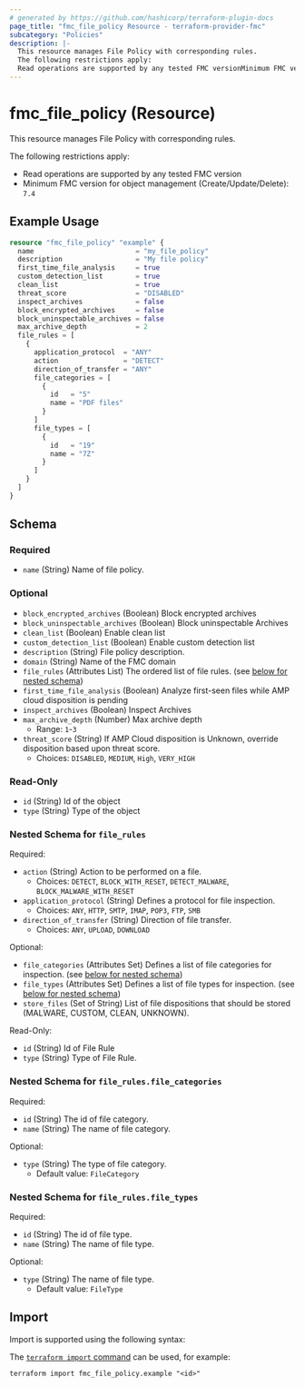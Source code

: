```yaml
---
# generated by https://github.com/hashicorp/terraform-plugin-docs
page_title: "fmc_file_policy Resource - terraform-provider-fmc"
subcategory: "Policies"
description: |-
  This resource manages File Policy with corresponding rules.
  The following restrictions apply:
  Read operations are supported by any tested FMC versionMinimum FMC version for object management (Create/Update/Delete): 7.4
---
```


# fmc_file_policy (Resource)

This resource manages File Policy with corresponding rules.

The following restrictions apply:
  - Read operations are supported by any tested FMC version
  - Minimum FMC version for object management (Create/Update/Delete): `7.4`

## Example Usage

```terraform
resource "fmc_file_policy" "example" {
  name                         = "my_file_policy"
  description                  = "My file policy"
  first_time_file_analysis     = true
  custom_detection_list        = true
  clean_list                   = true
  threat_score                 = "DISABLED"
  inspect_archives             = false
  block_encrypted_archives     = false
  block_uninspectable_archives = false
  max_archive_depth            = 2
  file_rules = [
    {
      application_protocol  = "ANY"
      action                = "DETECT"
      direction_of_transfer = "ANY"
      file_categories = [
        {
          id   = "5"
          name = "PDF files"
        }
      ]
      file_types = [
        {
          id   = "19"
          name = "7Z"
        }
      ]
    }
  ]
}
```

<!-- schema generated by tfplugindocs -->
## Schema

### Required

- `name` (String) Name of file policy.

### Optional

- `block_encrypted_archives` (Boolean) Block encrypted archives
- `block_uninspectable_archives` (Boolean) Block uninspectable Archives
- `clean_list` (Boolean) Enable clean list
- `custom_detection_list` (Boolean) Enable custom detection list
- `description` (String) File policy description.
- `domain` (String) Name of the FMC domain
- `file_rules` (Attributes List) The ordered list of file rules. (see [below for nested schema](#nestedatt--file_rules))
- `first_time_file_analysis` (Boolean) Analyze first-seen files while AMP cloud disposition is pending
- `inspect_archives` (Boolean) Inspect Archives
- `max_archive_depth` (Number) Max archive depth
  - Range: `1`-`3`
- `threat_score` (String) If AMP Cloud disposition is Unknown, override disposition based upon threat score.
  - Choices: `DISABLED`, `MEDIUM`, `High`, `VERY_HIGH`

### Read-Only

- `id` (String) Id of the object
- `type` (String) Type of the object

<a id="nestedatt--file_rules"></a>
### Nested Schema for `file_rules`

Required:

- `action` (String) Action to be performed on a file.
  - Choices: `DETECT`, `BLOCK_WITH_RESET`, `DETECT_MALWARE`, `BLOCK_MALWARE_WITH_RESET`
- `application_protocol` (String) Defines a protocol for file inspection.
  - Choices: `ANY`, `HTTP`, `SMTP`, `IMAP`, `POP3`, `FTP`, `SMB`
- `direction_of_transfer` (String) Direction of file transfer.
  - Choices: `ANY`, `UPLOAD`, `DOWNLOAD`

Optional:

- `file_categories` (Attributes Set) Defines a list of file categories for inspection. (see [below for nested schema](#nestedatt--file_rules--file_categories))
- `file_types` (Attributes Set) Defines a list of file types for inspection. (see [below for nested schema](#nestedatt--file_rules--file_types))
- `store_files` (Set of String) List of file dispositions that should be stored (MALWARE, CUSTOM, CLEAN, UNKNOWN).

Read-Only:

- `id` (String) Id of File Rule
- `type` (String) Type of File Rule.

<a id="nestedatt--file_rules--file_categories"></a>
### Nested Schema for `file_rules.file_categories`

Required:

- `id` (String) The id of file category.
- `name` (String) The name of file category.

Optional:

- `type` (String) The type of file category.
  - Default value: `FileCategory`


<a id="nestedatt--file_rules--file_types"></a>
### Nested Schema for `file_rules.file_types`

Required:

- `id` (String) The id of file type.
- `name` (String) The name of file type.

Optional:

- `type` (String) The name of file type.
  - Default value: `FileType`

## Import

Import is supported using the following syntax:

The [`terraform import` command](https://developer.hashicorp.com/terraform/cli/commands/import) can be used, for example:

```shell
terraform import fmc_file_policy.example "<id>"
```
